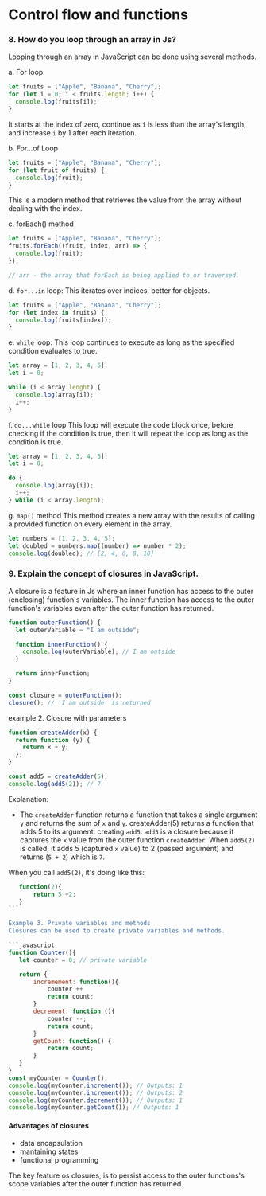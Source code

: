 # Control flow and functions

### 8. How do you loop through an array in Js?

Looping through an array in JavaScript can be done using several methods.

a. For loop

```javascript
let fruits = ["Apple", "Banana", "Cherry"];
for (let i = 0; i < fruits.length; i++) {
  console.log(fruits[i]);
}
```

It starts at the index of zero, continue as `i` is less than the array's length, and increase `i` by 1 after each iteration.

b. For...of Loop

```javascript
let fruits = ["Apple", "Banana", "Cherry"];
for (let fruit of fruits) {
  console.log(fruit);
}
```

This is a modern method that retrieves the value from the array without dealing with the index.

c. forEach() method

```javascript
let fruits = ["Apple", "Banana", "Cherry"];
fruits.forEach((fruit, index, arr) => {
  console.log(fruit);
});

// arr - the array that forEach is being applied to or traversed.
```

d. `for...in` loop:
This iterates over indices, better for objects.

```javascript
let fruits = ["Apple", "Banana", "Cherry"];
for (let index in fruits) {
  console.log(fruits[index]);
}
```

e. `while` loop:
This loop continues to execute as long as the specified condition evaluates to true.

```javascript
let array = [1, 2, 3, 4, 5];
let i = 0;

while (i < array.lenght) {
  console.log(array[i]);
  i++;
}
```

f. `do...while` loop
This loop will execute the code block once, before checking if the condition is true, then it will repeat the loop as long as the condition is true.

```javascript
let array = [1, 2, 3, 4, 5];
let i = 0;

do {
  console.log(array[i]);
  i++;
} while (i < array.length);
```

g. `map()` method
This method creates a new array with the results of calling a provided function on every element in the array.

```javascript
let numbers = [1, 2, 3, 4, 5];
let doubled = numbers.map((number) => number * 2);
console.log(doubled); // [2, 4, 6, 8, 10]
```

### 9. Explain the concept of closures in JavaScript.

A closure is a feature in Js where an inner function has access to the outer (enclosing) function's variables. The inner function has access to the outer function's variables even after the outer function has returned.

```javascript
function outerFunction() {
  let outerVariable = "I am outside";

  function innerFunction() {
    console.log(outerVariable); // I am outside
  }

  return innerFunction;
}

const closure = outerFunction();
closure(); // 'I am outside' is returned
```

example 2. Closure with parameters

```javascript
function createAdder(x) {
  return function (y) {
    return x + y;
  };
}

const add5 = createAdder(5);
console.log(add5(2)); // 7
```

Explanation:

- The `createAdder` function returns a function that takes a single argument `y` and returns the sum of `x` and `y`.
  createAdder(5) returns a function that adds 5 to its argument.
  creating `add5`:
  `add5` is a closure because it captures the `x` value from the outer function `createAdder`.
  When `add5(2)` is called, it adds 5 (captured `x` value) to 2 (passed argument) and returns (`5 + 2`) which is `7`.

When you call `add5(2)`, it's doing like this:

````javascript
   function(2){
       return 5 +2;
   }
```

Example 3. Private variables and methods
Closures can be used to create private variables and methods.

```javascript
function Counter(){
   let counter = 0; // private variable

   return {
       incremement: function(){
           counter ++
           return count;
       }
       decrement: function (){
           counter --;
           return count;
       }
       getCount: function() {
           return count;
       }
   }
}
const myCounter = Counter();
console.log(myCounter.increment()); // Outputs: 1
console.log(myCounter.increment()); // Outputs: 2
console.log(myCounter.decrement()); // Outputs: 1
console.log(myCounter.getCount()); // Outputs: 1
````

#### Advantages of closures
- data encapsulation
- mantaining states
- functional programming

The key feature os closures, is to persist access to the outer functions's scope variables after the outer function has returned.